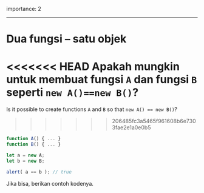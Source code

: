 importance: 2

---

# Dua fungsi – satu objek

<<<<<<< HEAD
Apakah mungkin untuk membuat fungsi `A` dan fungsi `B` seperti `new A()==new B()`?
=======
Is it possible to create functions `A` and `B` so that `new A() == new B()`?
>>>>>>> 206485fc3a5465f961608b6e7303fae2e1a0e0b5

```js no-beautify
function A() { ... }
function B() { ... }

let a = new A;
let b = new B;

alert( a == b ); // true
```

Jika bisa, berikan contoh kodenya.
